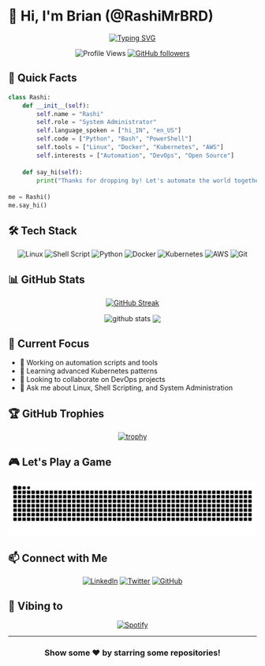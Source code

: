 # 👋 Hi, I'm Brian (@RashiMrBRD)

<div align="center">
  
[![Typing SVG](https://readme-typing-svg.herokuapp.com?font=Fira+Code&pause=1000&color=2E9EF7&center=true&vCenter=true&width=435&lines=System+Administrator;Linux+Enthusiast;Automation+Expert;Open+Source+Contributor)](https://git.io/typing-svg)

![Profile Views](https://komarev.com/ghpvc/?username=RashiMrBRD&color=blue)
[![GitHub followers](https://img.shields.io/github/followers/RashiMrBRD?label=Follow&style=social)](https://github.com/RashiMrBRD)

</div>

## 🚀 Quick Facts

```python
class Rashi:
    def __init__(self):
        self.name = "Rashi"
        self.role = "System Administrator"
        self.language_spoken = ["hi_IN", "en_US"]
        self.code = ["Python", "Bash", "PowerShell"]
        self.tools = ["Linux", "Docker", "Kubernetes", "AWS"]
        self.interests = ["Automation", "DevOps", "Open Source"]
        
    def say_hi(self):
        print("Thanks for dropping by! Let's automate the world together!")

me = Rashi()
me.say_hi()
```

## 🛠️ Tech Stack

<div align="center">
  
![Linux](https://img.shields.io/badge/Linux-FCC624?style=for-the-badge&logo=linux&logoColor=black)
![Shell Script](https://img.shields.io/badge/shell_script-%23121011.svg?style=for-the-badge&logo=gnu-bash&logoColor=white)
![Python](https://img.shields.io/badge/python-3670A0?style=for-the-badge&logo=python&logoColor=ffdd54)
![Docker](https://img.shields.io/badge/docker-%230db7ed.svg?style=for-the-badge&logo=docker&logoColor=white)
![Kubernetes](https://img.shields.io/badge/kubernetes-%23326ce5.svg?style=for-the-badge&logo=kubernetes&logoColor=white)
![AWS](https://img.shields.io/badge/AWS-%23FF9900.svg?style=for-the-badge&logo=amazon-aws&logoColor=white)
![Git](https://img.shields.io/badge/git-%23F05033.svg?style=for-the-badge&logo=git&logoColor=white)

</div>

## 📊 GitHub Stats

<div align="center">
  
[![GitHub Streak](https://github-readme-streak-stats.herokuapp.com/?user=RashiMrBRD&theme=dark)](https://git.io/streak-stats)

<img src="https://github-readme-stats.vercel.app/api?username=RashiMrBRD&show_icons=true&theme=dark" alt="github stats" width="48%" align="center">
<img src="https://github-readme-stats.vercel.app/api/top-langs/?username=RashiMrBRD&layout=compact&theme=dark" width="40%" align="center">

</div>

## 🎯 Current Focus

- 🔭 Working on automation scripts and tools
- 🌱 Learning advanced Kubernetes patterns
- 👯 Looking to collaborate on DevOps projects
- 💬 Ask me about Linux, Shell Scripting, and System Administration

## 🏆 GitHub Trophies

<div align="center">
  
[![trophy](https://github-profile-trophy.vercel.app/?username=RashiMrBRD&theme=onedark)](https://github.com/ryo-ma/github-profile-trophy)

</div>

## 🎮 Let's Play a Game

<div align="center">
  
<picture>
  <source media="(prefers-color-scheme: dark)" srcset="https://raw.githubusercontent.com/RashiMrBRD/RashiMrBRD/output/github-contribution-grid-snake-dark.svg" />
  <source media="(prefers-color-scheme: light)" srcset="https://raw.githubusercontent.com/RashiMrBRD/RashiMrBRD/output/github-contribution-grid-snake.svg" />
  <img alt="github-snake" src="https://raw.githubusercontent.com/RashiMrBRD/RashiMrBRD/output/github-contribution-grid-snake.svg" />
</picture>

</div>

## 📫 Connect with Me

<div align="center">
  
[![LinkedIn](https://img.shields.io/badge/linkedin-%230077B5.svg?style=for-the-badge&logo=linkedin&logoColor=white)](https://linkedin.com/in/your-linkedin)
[![Twitter](https://img.shields.io/badge/Twitter-%231DA1F2.svg?style=for-the-badge&logo=Twitter&logoColor=white)](https://twitter.com/your-twitter)
[![GitHub](https://img.shields.io/badge/github-%23121011.svg?style=for-the-badge&logo=github&logoColor=white)](https://github.com/RashiMrBRD)

</div>

## 🎵 Vibing to

<div align="center">
  
[![Spotify](https://novatorem-rashi.vercel.app/api/spotify)](https://open.spotify.com/user/your-spotify)

</div>

---

<div align="center">
  
### Show some ❤️ by starring some repositories!

</div>

<!--
Fun fact: This README is powered by coffee ☕ and code 💻
-->
